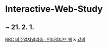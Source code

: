 # Interactive-Web-Study

## ~ 21. 2. 1.
[BBC 비주얼저널리즘 : 인터렉티브 웹](https://www.bbc.com/korean/resources/idt-48d3c9a7-4063-4289-9726-611b5ea9d7b5) & [강의](https://inf.run/LC7q)
